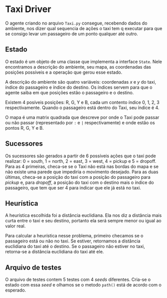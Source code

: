 # Taxi Driver
O agente criando no arquivo `Taxi.py` consegue, recebendo dados do ambiente, nos dizer qual sequencia de ações o taxi tem q executar para que se consigo levar um passageiro de um ponto qualquer até outro.

## Estado
O estado é um objeto de uma classe que implementa a interface `State`. Nele encontramos a descrição do ambiente, seu mapa, as coordenadas das posições possíveis e a operação que gerou esse estado.

A descrição do ambiente são quatro variáveis: coordenadas *x* e *y* do taxi, índice do passageiro e índice do destino. Os índices servem para que o agente saiba em que posições estão o passageiro e o destino.

Existem 4 posíveis posições: R, G, Y e B, cada um contento índice 0, 1, 2, 3 respectivamente. Quando o passageiro está dentro do Taxi, seu índice é 4.

O mapa é uma matrix quadrada que descreve por onde o Taxi pode passar ou não passar (representado por `:` e `|` respectivamente) e onde estão os pontos R, G, Y e B.

## Sucessores

Os sucessores são gerados a partir de 6 possíveis ações que o taxi pode realizar: 0 = south, 1 = north, 2 = east, 3 = west, 4 = pickup e 5 = dropoff. Para as 4 primeiras, checa-se se o Taxi não está nas bordas do mapa e se não existe uma parede que impediria o movimento desejado. Para as duas últimas, checa-se a posição do taxi com a posição do passageiro para *pickup* e, para *dropoff*, a posição do taxi com o destino mais o índice do passageiro, que tem que ser 4 para indicar que ele já está no taxi.

## Heurística

A heurística escolhida foi a distância euclidiana. Ela nos diz a distância mais curta entre o taxi e seu destino, portanto ela será sempre menor ou igual ao valor real.

Para calcular a heurística nesse problema, primeiro checamos se o passageiro está ou não no taxi. Se estiver, retornamos a distância euclidiana do taxi até o destino. Se o passageiro não estiver no taxi, retorna-se a distância euclidiana do taxi até ele.

## Arquivo de testes

O arquivo de testes contem 5 testes com 4 *seeds* diferentes. Cria-se o estado com essa *seed* e olhamos se o metodo `path()` está de acordo com o esperado.